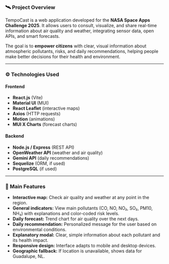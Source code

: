 ### 🛰️ Project Overview

TempoCast is a web application developed for the **NASA Space Apps Challenge 2025**. It allows users to consult, visualize, and share real-time information about air quality and weather, integrating sensor data, open APIs, and smart forecasts.

The goal is to **empower citizens** with clear, visual information about atmospheric pollutants, risks, and daily recommendations, helping people make better decisions for their health and environment.

---

### ⚙️ Technologies Used

#### Frontend
- **React.js** (Vite)
- **Material UI** (MUI)
- **React Leaflet** (interactive maps)
- **Axios** (HTTP requests)
- **Motion** (animations)
- **MUI X Charts** (forecast charts)

#### Backend
- **Node.js / Express** (REST API)
- **OpenWeather API** (weather and air quality)
- **Gemini API** (daily recommendations)
- **Sequelize** (ORM, if used)
- **PostgreSQL** (if used)

---

### 🚀 Main Features

- **Interactive map:** Check air quality and weather at any point in the region.
- **General indicators:** View main pollutants (CO, NO, NO₂, SO₂, PM10, NH₃) with explanations and color-coded risk levels.
- **Daily forecast:** Trend chart for air quality over the next days.
- **Daily recommendation:** Personalized message for the user based on environmental conditions.
- **Explanatory modal:** Clear, simple information about each pollutant and its health impact.
- **Responsive design:** Interface adapts to mobile and desktop devices.
- **Geographic fallback:** If location is unavailable, shows data for Guadalupe, NL.

